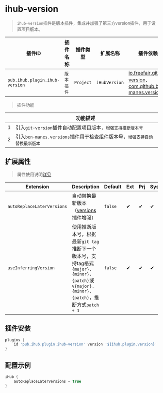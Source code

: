 # ihub-version

> `ihub-version`插件是版本插件，集成并加强了第三方version插件，用于设置项目版本。

| 插件ID | 插件名称 | 插件类型 | 扩展名称 | 插件依赖                                                                                                                                                                                                                                    |
|-------|---------|--------|---------|----------------------------------------------------------------------------------------------------------------------------------------------------------------------------------------------------------------------------------------------|
| `pub.ihub.plugin.ihub-version` | `版本插件` | `Project` | `iHubVersion` | [io.freefair.git-version](https://plugins.gradle.org/plugin/io.freefair.git-version)、[com.github.ben-manes.versions](https://plugins.gradle.org/plugin/com.github.ben-manes.versions) |

> 插件功能

| | 功能描述 |
|--|--|
| 1 | 引入`git-version`插件自动配置项目版本，`增强支持推断版本号` |
| 2 | 引入`ben-manes.versions`插件用于检查组件版本号，`增强支持自动替换最新版本` |

## 扩展属性

> 属性使用说明[详见](explanation#属性配置说明)

| Extension | Description | Default | Ext | Prj | Sys | Env |
| --------- | ----------- | ------- | --- | ------- | ------ | --- |
| `autoReplaceLaterVersions` | 自动替换最新版本（[versions](https://plugins.gradle.org/plugin/com.github.ben-manes.versions)插件增强） | `false` | ✔ | ✔ | ✔ | ❌ |
| `useInferringVersion` | 使用推断版本号，根据最新`git tag`推断下一个版本号，支持tag格式`{major}.{minor}.{patch}`或`v{major}.{minor}.{patch}`，推断方式`patch + 1` | `false` | ✔ | ✔ | ✔ | ✔ |

## 插件安装

```groovy
plugins {
    id 'pub.ihub.plugin.ihub-version' version '${ihub.plugin.version}'
}
```

## 配置示例

```groovy
iHub {
    autoReplaceLaterVersions = true
}
```
